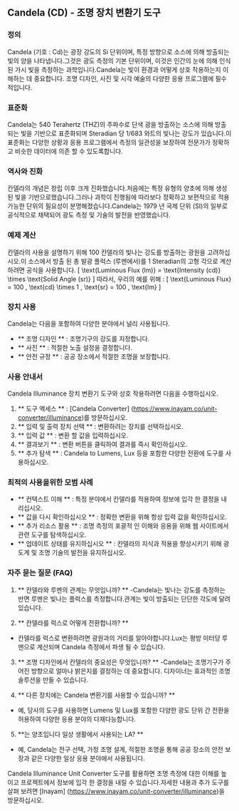 ## Candela (CD) - 조명 장치 변환기 도구

### 정의
Candela (기호 : Cd)는 광장 강도의 Si 단위이며, 특정 방향으로 소스에 의해 방출되는 빛의 양을 나타냅니다.그것은 광도 측정의 기본 단위이며, 이것은 인간의 눈에 의해 인식 된 가시 빛을 측정하는 과학입니다.Candela는 빛이 환경과 어떻게 상호 작용하는지 이해하는 데 중요합니다. 조명 디자인, 사진 및 시각 예술의 다양한 응용 프로그램에 필수적입니다.

### 표준화
Candela는 540 Terahertz (THZ)의 주파수로 단색 광을 방출하는 소스에 의해 방출되는 빛을 기반으로 표준화되며 Steradian 당 1/683 와트의 빛나는 강도가 있습니다.이 표준화는 다양한 상황과 응용 프로그램에서 측정의 일관성을 보장하여 전문가가 정확하고 비슷한 데이터에 의존 할 수 있도록합니다.

### 역사와 진화
칸델라의 개념은 창립 이후 크게 진화했습니다.처음에는 특정 유형의 양초에 의해 생성 된 빛을 기반으로했습니다.그러나 과학이 진행됨에 따라보다 정확하고 보편적으로 적용 가능한 단위의 필요성이 분명해졌습니다.Candela는 1979 년 국제 단위 (SI)의 일부로 공식적으로 채택되어 광도 측정 및 기술의 발전을 반영했습니다.

### 예제 계산
칸델라의 사용을 설명하기 위해 100 칸델라의 빛나는 강도를 방출하는 광원을 고려하십시오.이 소스에서 방출 된 총 발광 플럭스 (루멘에서)를 1 Steradian의 고형 각으로 계산하려면 공식을 사용합니다.
\[ \text{Luminous Flux (lm)} = \text{Intensity (cd)} \times \text{Solid Angle (sr)} \]
따라서, 우리의 예를 위해 :
\[ \text{Luminous Flux} = 100 \, \text{cd} \times 1 \, \text{sr} = 100 \, \text{lm} \]

### 장치 사용
Candela는 다음을 포함하여 다양한 분야에서 널리 사용됩니다.
- ** 조명 디자인 ** : 조명기구의 강도를 지정합니다.
- ** 사진 ** : 적절한 노출 설정을 결정합니다.
- ** 안전 규정 ** : 공공 장소에서 적절한 조명을 보장합니다.

### 사용 안내서
Candela Illuminance 장치 변환기 도구와 상호 작용하려면 다음을 수행하십시오.
1. ** 도구 액세스 ** : [Candela Converter] (https://www.inayam.co/unit-converter/illuminance)를 방문하십시오.
2. ** 입력 및 출력 장치 선택 ** : 변환하려는 장치를 선택하십시오.
3. ** 입력 값 ** : 변환 할 값을 입력하십시오.
4. ** 결과보기 ** : 변환 버튼을 클릭하여 결과를 즉시 확인하십시오.
5. ** 추가 탐색 ** : Candela to Lumens, Lux 등을 포함한 다양한 전환에 도구를 사용하십시오.

### 최적의 사용을위한 모범 사례
- ** 컨텍스트 이해 ** : 특정 분야에서 칸델라를 적용하여 정보에 입각 한 결정을 내리십시오.
- ** 값을 다시 확인하십시오 ** : 정확한 변환을 위해 항상 입력 값을 확인하십시오.
- ** 추가 리소스 활용 ** : 조명 측정의 포괄적 인 이해와 응용을 위해 웹 사이트에서 관련 도구를 탐색하십시오.
- ** 업데이트 상태를 유지하십시오 ** : 칸델라의 지식과 적용을 향상시키기 위해 광도계 및 조명 기술의 발전을 유지하십시오.

### 자주 묻는 질문 (FAQ)

1. ** 칸델라와 루멘의 관계는 무엇입니까? **
-Candela는 빛나는 강도를 측정하는 반면 루멘은 빛나는 플럭스를 측정합니다.관계는 빛이 방출되는 단단한 각도에 달려 있습니다.

2. ** 칸델라를 럭스로 어떻게 전환합니까? **
- 칸델라를 럭스로 변환하려면 광원과의 거리를 알아야합니다.Lux는 평방 미터당 루멘으로 계산되며 Candela 측정에서 파생 될 수 있습니다.

3. ** 조명 디자인에서 칸델라의 중요성은 무엇입니까? **
-Candela는 조명기구가 주어진 방향으로 얼마나 밝은지를 결정하는 데 중요합니다. 디자이너는 효과적인 조명 솔루션을 만들 수 있습니다.

4. ** 다른 장치에는 Candela 변환기를 사용할 수 있습니까? **
- 예, 당사의 도구를 사용하면 Lumens 및 Lux를 포함한 다양한 광도 단위 간 전환을 허용하여 다양한 응용 분야의 다재다능합니다.

5. **는 양초입니다 일상 생활에서 사용되는 LA? **
- 예, Candela는 전구 선택, 가정 조명 설계, 적절한 조명을 통해 공공 장소의 안전 보장과 같은 다양한 일상 응용 분야에서 사용됩니다.

Candela Illuminance Unit Converter 도구를 활용하면 조명 측정에 대한 이해를 높이고 프로젝트에서 정보에 입각 한 결정을 내릴 수 있습니다.자세한 내용과 추가 도구를 살펴 보려면 [Inayam] (https://www.inayam.co/unit-converter/illuminance)을 방문하십시오.